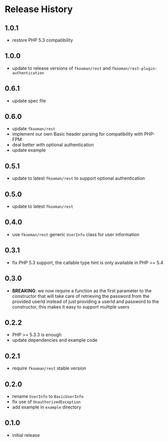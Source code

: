 # Release History

## 1.0.1
- restore PHP 5.3 compatibility

## 1.0.0
- update to release versions of `fkooman/rest` and 
  `fkooman/rest-plugin-authentication`

## 0.6.1
- update spec file

## 0.6.0
- update `fkooman/rest`
- implement our own Basic header parsing for compatibility with PHP-FPM
- deal better with optional authentication
- update example

## 0.5.1
- update to latest `fkooman/rest` to support optional authentication

## 0.5.0
- update to latest `fkooman/rest`

## 0.4.0
- use `fkooman/rest` generic `UserInfo` class for user information

## 0.3.1
- fix PHP 5.3 support, the callable type hint is only available in 
  PHP >= 5.4

## 0.3.0
- **BREAKING**: we now require a function as the first parameter to the
  constructor that will take care of retrieving the password from the 
  provided userId instead of just providing a userId and password to
  the constructor, this makes it easy to support multiple users

## 0.2.2
- PHP >= 5.3.3 is enough
- update dependencies and example code

## 0.2.1
- require `fkooman/rest` stable version

## 0.2.0
- rename `UserInfo` to `BasicUserInfo`
- fix use of `UnauthorizedException`
- add example in `example` directory

## 0.1.0 
- initial release
